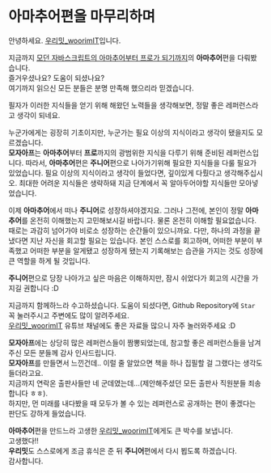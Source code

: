 # 아마추어편을 마무리하며
안녕하세요. [우리밋_woorimIT](https://www.youtube.com/channel/UCS0F25vig_sPIQXMiK8IdSg)입니다.

지금까지 [모던 자바스크립트의 아마추어부터 프로가 되기까지](https://github.com/woorim960/modern-javascript-from-amateur-to-pro)의 **아마추어**편을 다뤄봤습니다.  
즐거우셨나요? 도움이 되셨나요?  
여기까지 읽으신 모든 분들은 분명 만족해 했으리라 믿겠습니다.

필자가 이러한 지식들을 얻기 위해 해왔던 노력들을 생각해보면, 정말 좋은 레퍼런스라고 생각이 되네요.

누군가에게는 굉장히 기초이지만, 누군가는 필요 이상의 지식이라고 생각이 됐을지도 모르겠습니다.  
**모자아프**는 **아마추어**부터 **프로**까지의 광범위한 지식을 다루기 위해 준비된 레퍼런스입니다. 따라서, **아마추어**편은 **주니어**편으로 나아가기위해 필요한 지식들을 다룰 필요가 있었습니다. 필요 이상의 지식이라고 생각이 들었다면, 깊이있게 다뤘다고 생각해주십시오. 최대한 어려운 지식들은 생략하돼 지금 단계에서 꼭 알아두어야할 지식들만 모아넣었습니다.

이제 **아마추어**에서 떠나 **주니어**로 성장하셔야겠지요. 그러나 그전에, 본인이 정말 **아마추어**를 온전히 이해했는지 고민해보시길 바랍니다. 물론 온전히 이해할 필요없습니다. 때로는 과감히 넘어가야 비로소 성장하는 순간들이 있으니까요. 다만, 하나의 과정을 끝냈다면 지난 자신을 회고할 필요는 있습니다. 본인 스스로를 회고하며, 어떠한 부분이 부족했고 어떠한 부분을 알게됐고 성장하게 됐는지 기록해보는 습관을 가지는 것도 성장에 큰 역할을 하게 될 것입니다.  

**주니어**편으로 당장 나아가고 싶은 마음은 이해하지만, 잠시 쉬었다가 회고의 시간을 가지길 권합니다 :D

지금까지 함께하느라 수고하셨습니다.
도움이 되셨다면, Github Repository에 ```Star``` 꼭 눌러주시고 주변에도 많이 알려주세요.  
[우리밋_woorimIT](https://www.youtube.com/channel/UCS0F25vig_sPIQXMiK8IdSg) 유튜브 채널에도 좋은 자료들 많으니 자주 놀러와주세요 :D

**모자아프**에는 상당히 많은 레퍼런스들이 짬뽕되었는데, 참고할 좋은 레퍼런스들을 남겨주신 모든 분들께 감사 인사드립니다.  
**모자아프**를 만들면서 느낀건데.. 이럴 줄 알았으면 책을 하나 집필할 걸 그랬다는 생각도 들더라고요.  
지금까지 연락온 출판사들만 네 군데였는데...(제안해주셨던 모든 출판사 직원분들 죄송합니다 ㅎㅎ).  
하지만, 먼 미래를 내다봤을 때 모두가 볼 수 있는 레퍼런스로 공개하는 편이 좋겠다는 판단도 강하게 들었습니다.  

**아마추어**편을 만드느라 고생한 [우리밋_woorimIT](https://www.youtube.com/channel/UCS0F25vig_sPIQXMiK8IdSg)에게도 큰 박수를 보냅니다.  
고생했다!!  
**우리밋**도 스스로에게 조금 휴식은 준 뒤 **주니어**편에서 다시 뵙도록 하겠습니다.  
감사합니다.
